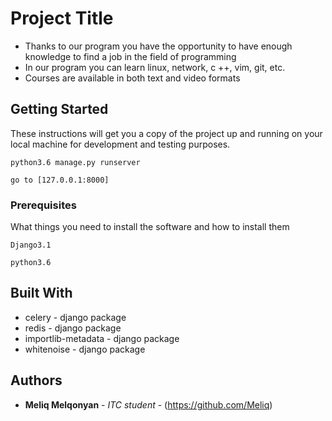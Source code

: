 # Project Title

* Thanks to our program you have the opportunity to have enough knowledge to find a job in the field of programming 
* In our program you can learn linux, network, c ++, vim, git, etc.
* Courses are available in both text and video formats

## Getting Started

These instructions will get you a copy of the project up and running on your local machine for development and testing purposes.

```
python3.6 manage.py runserver
```
```
go to [127.0.0.1:8000]
```

### Prerequisites

What things you need to install the software and how to install them

```
Django3.1
```
```
python3.6
```

## Built With

* celery - django package
* redis - django package
* importlib-metadata - django package
* whitenoise - django package

## Authors

* **Meliq Melqonyan** - *ITC student* - (https://github.com/Meliq)
